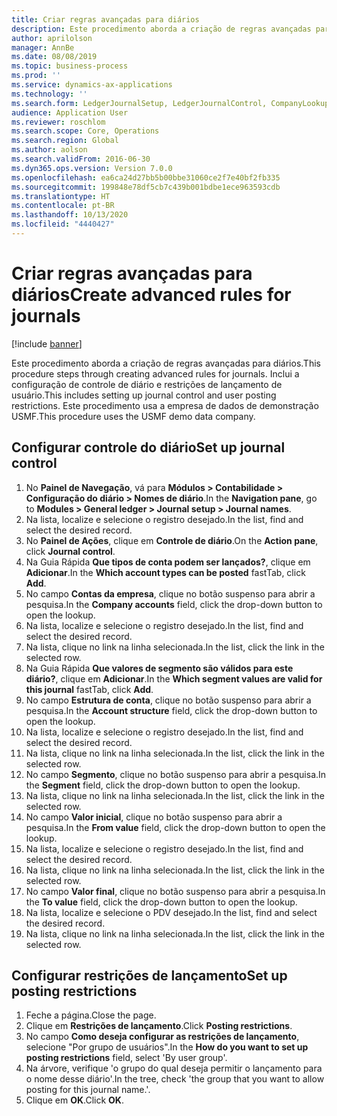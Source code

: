 ```yaml
---
title: Criar regras avançadas para diários
description: Este procedimento aborda a criação de regras avançadas para diários.
author: aprilolson
manager: AnnBe
ms.date: 08/08/2019
ms.topic: business-process
ms.prod: ''
ms.service: dynamics-ax-applications
ms.technology: ''
ms.search.form: LedgerJournalSetup, LedgerJournalControl, CompanyLookup, LedgerJournalPostControl
audience: Application User
ms.reviewer: roschlom
ms.search.scope: Core, Operations
ms.search.region: Global
ms.author: aolson
ms.search.validFrom: 2016-06-30
ms.dyn365.ops.version: Version 7.0.0
ms.openlocfilehash: ea6ca24d27bb5b00bbe31060ce2f7e40bf2fb335
ms.sourcegitcommit: 199848e78df5cb7c439b001bdbe1ece963593cdb
ms.translationtype: HT
ms.contentlocale: pt-BR
ms.lasthandoff: 10/13/2020
ms.locfileid: "4440427"
---
```

# <a name="create-advanced-rules-for-journals"></a><span data-ttu-id="0100a-103">Criar regras avançadas para diários</span><span class="sxs-lookup"><span data-stu-id="0100a-103">Create advanced rules for journals</span></span>

[!include [banner](../../includes/banner.md)]

<span data-ttu-id="0100a-104">Este procedimento aborda a criação de regras avançadas para diários.</span><span class="sxs-lookup"><span data-stu-id="0100a-104">This procedure steps through creating advanced rules for journals.</span></span> <span data-ttu-id="0100a-105">Inclui a configuração de controle de diário e restrições de lançamento de usuário.</span><span class="sxs-lookup"><span data-stu-id="0100a-105">This includes setting up journal control and user posting restrictions.</span></span> <span data-ttu-id="0100a-106">Este procedimento usa a empresa de dados de demonstração USMF.</span><span class="sxs-lookup"><span data-stu-id="0100a-106">This procedure uses the USMF demo data company.</span></span>


## <a name="set-up-journal-control"></a><span data-ttu-id="0100a-107">Configurar controle do diário</span><span class="sxs-lookup"><span data-stu-id="0100a-107">Set up journal control</span></span>
1. <span data-ttu-id="0100a-108">No **Painel de Navegação**, vá para **Módulos > Contabilidade > Configuração do diário > Nomes de diário**.</span><span class="sxs-lookup"><span data-stu-id="0100a-108">In the **Navigation pane**, go to **Modules > General ledger > Journal setup > Journal names**.</span></span>
2. <span data-ttu-id="0100a-109">Na lista, localize e selecione o registro desejado.</span><span class="sxs-lookup"><span data-stu-id="0100a-109">In the list, find and select the desired record.</span></span>
3. <span data-ttu-id="0100a-110">No **Painel de Ações**, clique em **Controle de diário**.</span><span class="sxs-lookup"><span data-stu-id="0100a-110">On the **Action pane**, click **Journal control**.</span></span>
4. <span data-ttu-id="0100a-111">Na Guia Rápida **Que tipos de conta podem ser lançados?**, clique em **Adicionar**.</span><span class="sxs-lookup"><span data-stu-id="0100a-111">In the **Which account types can be posted** fastTab, click **Add**.</span></span>
5. <span data-ttu-id="0100a-112">No campo **Contas da empresa**, clique no botão suspenso para abrir a pesquisa.</span><span class="sxs-lookup"><span data-stu-id="0100a-112">In the **Company accounts** field, click the drop-down button to open the lookup.</span></span>
6. <span data-ttu-id="0100a-113">Na lista, localize e selecione o registro desejado.</span><span class="sxs-lookup"><span data-stu-id="0100a-113">In the list, find and select the desired record.</span></span>
7. <span data-ttu-id="0100a-114">Na lista, clique no link na linha selecionada.</span><span class="sxs-lookup"><span data-stu-id="0100a-114">In the list, click the link in the selected row.</span></span>
8. <span data-ttu-id="0100a-115">Na Guia Rápida **Que valores de segmento são válidos para este diário?**, clique em **Adicionar**.</span><span class="sxs-lookup"><span data-stu-id="0100a-115">In the **Which segment values are valid for this journal** fastTab, click **Add**.</span></span>
9. <span data-ttu-id="0100a-116">No campo **Estrutura de conta**, clique no botão suspenso para abrir a pesquisa.</span><span class="sxs-lookup"><span data-stu-id="0100a-116">In the **Account structure** field, click the drop-down button to open the lookup.</span></span>
10. <span data-ttu-id="0100a-117">Na lista, localize e selecione o registro desejado.</span><span class="sxs-lookup"><span data-stu-id="0100a-117">In the list, find and select the desired record.</span></span>
11. <span data-ttu-id="0100a-118">Na lista, clique no link na linha selecionada.</span><span class="sxs-lookup"><span data-stu-id="0100a-118">In the list, click the link in the selected row.</span></span>
12. <span data-ttu-id="0100a-119">No campo **Segmento**, clique no botão suspenso para abrir a pesquisa.</span><span class="sxs-lookup"><span data-stu-id="0100a-119">In the **Segment** field, click the drop-down button to open the lookup.</span></span>
13. <span data-ttu-id="0100a-120">Na lista, clique no link na linha selecionada.</span><span class="sxs-lookup"><span data-stu-id="0100a-120">In the list, click the link in the selected row.</span></span>
14. <span data-ttu-id="0100a-121">No campo **Valor inicial**, clique no botão suspenso para abrir a pesquisa.</span><span class="sxs-lookup"><span data-stu-id="0100a-121">In the **From value** field, click the drop-down button to open the lookup.</span></span>
15. <span data-ttu-id="0100a-122">Na lista, localize e selecione o registro desejado.</span><span class="sxs-lookup"><span data-stu-id="0100a-122">In the list, find and select the desired record.</span></span>
16. <span data-ttu-id="0100a-123">Na lista, clique no link na linha selecionada.</span><span class="sxs-lookup"><span data-stu-id="0100a-123">In the list, click the link in the selected row.</span></span>
17. <span data-ttu-id="0100a-124">No campo **Valor final**, clique no botão suspenso para abrir a pesquisa.</span><span class="sxs-lookup"><span data-stu-id="0100a-124">In the **To value** field, click the drop-down button to open the lookup.</span></span>
18. <span data-ttu-id="0100a-125">Na lista, localize e selecione o PDV desejado.</span><span class="sxs-lookup"><span data-stu-id="0100a-125">In the list, find and select the desired record.</span></span>
19. <span data-ttu-id="0100a-126">Na lista, clique no link na linha selecionada.</span><span class="sxs-lookup"><span data-stu-id="0100a-126">In the list, click the link in the selected row.</span></span>

## <a name="set-up-posting-restrictions"></a><span data-ttu-id="0100a-127">Configurar restrições de lançamento</span><span class="sxs-lookup"><span data-stu-id="0100a-127">Set up posting restrictions</span></span>
1. <span data-ttu-id="0100a-128">Feche a página.</span><span class="sxs-lookup"><span data-stu-id="0100a-128">Close the page.</span></span>
2. <span data-ttu-id="0100a-129">Clique em **Restrições de lançamento**.</span><span class="sxs-lookup"><span data-stu-id="0100a-129">Click **Posting restrictions**.</span></span>
3. <span data-ttu-id="0100a-130">No campo **Como deseja configurar as restrições de lançamento**, selecione "Por grupo de usuários".</span><span class="sxs-lookup"><span data-stu-id="0100a-130">In the **How do you want to set up posting restrictions** field, select 'By user group'.</span></span>
4. <span data-ttu-id="0100a-131">Na árvore, verifique 'o grupo do qual deseja permitir o lançamento para o nome desse diário'.</span><span class="sxs-lookup"><span data-stu-id="0100a-131">In the tree, check 'the group that you want to allow posting for this journal name.'.</span></span>
5. <span data-ttu-id="0100a-132">Clique em **OK**.</span><span class="sxs-lookup"><span data-stu-id="0100a-132">Click **OK**.</span></span>

